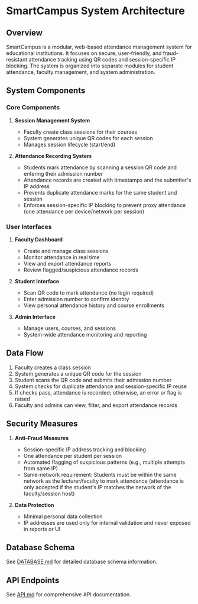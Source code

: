 # SmartCampus System Architecture

## Overview

SmartCampus is a modular, web-based attendance management system for educational institutions. It focuses on secure, user-friendly, and fraud-resistant attendance tracking using QR codes and session-specific IP blocking. The system is organized into separate modules for student attendance, faculty management, and system administration.

## System Components

### Core Components

1. **Session Management System**
   - Faculty create class sessions for their courses
   - System generates unique QR codes for each session
   - Manages session lifecycle (start/end)

2. **Attendance Recording System**
   - Students mark attendance by scanning a session QR code and entering their admission number
   - Attendance records are created with timestamps and the submitter's IP address
   - Prevents duplicate attendance marks for the same student and session
   - Enforces session-specific IP blocking to prevent proxy attendance (one attendance per device/network per session)

### User Interfaces

1. **Faculty Dashboard**
   - Create and manage class sessions
   - Monitor attendance in real time
   - View and export attendance reports
   - Review flagged/suspicious attendance records

2. **Student Interface**
   - Scan QR code to mark attendance (no login required)
   - Enter admission number to confirm identity
   - View personal attendance history and course enrollments

3. **Admin Interface**
   - Manage users, courses, and sessions
   - System-wide attendance monitoring and reporting

## Data Flow

1. Faculty creates a class session
2. System generates a unique QR code for the session
3. Student scans the QR code and submits their admission number
4. System checks for duplicate attendance and session-specific IP reuse
5. If checks pass, attendance is recorded; otherwise, an error or flag is raised
6. Faculty and admins can view, filter, and export attendance records

## Security Measures

1. **Anti-Fraud Measures**
   - Session-specific IP address tracking and blocking
   - One attendance per student per session
   - Automated flagging of suspicious patterns (e.g., multiple attempts from same IP)
   - Same-network requirement: Students must be within the same network as the lecturer/faculty to mark attendance (attendance is only accepted if the student's IP matches the network of the faculty/session host)

2. **Data Protection**
   - Minimal personal data collection
   - IP addresses are used only for internal validation and never exposed in reports or UI

## Database Schema

See [DATABASE.md](DATABASE.md) for detailed database schema information.

## API Endpoints

See [API.md](API.md) for comprehensive API documentation.
